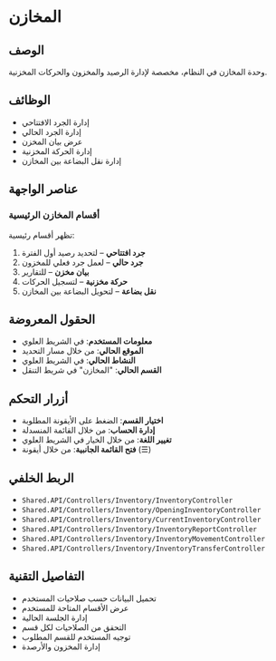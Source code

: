 # المخازن

## الوصف
وحدة المخازن في النظام، مخصصة لإدارة الرصيد والمخزون والحركات المخزنية.

## الوظائف
- إدارة الجرد الافتتاحي
- إدارة الجرد الحالي
- عرض بيان المخزن
- إدارة الحركة المخزنية
- إدارة نقل البضاعة بين المخازن

## عناصر الواجهة

### أقسام المخازن الرئيسية
تظهر أقسام رئيسية:

1. **جرد افتتاحي** – لتحديد رصيد أول الفترة
2. **جرد حالي** – لعمل جرد فعلي للمخزون
3. **بيان مخزن** – للتقارير
4. **حركة مخزنية** – لتسجيل الحركات
5. **نقل بضاعة** – لتحويل البضاعة بين المخازن

## الحقول المعروضة
- **معلومات المستخدم**: في الشريط العلوي
- **الموقع الحالي**: من خلال مسار التحديد
- **النشاط الحالي**: في الشريط العلوي
- **القسم الحالي**: "المخازن" في شريط التنقل

## أزرار التحكم
- **اختيار القسم**: الضغط على الأيقونة المطلوبة
- **إدارة الحساب**: من خلال القائمة المنسدلة
- **تغيير اللغة**: من خلال الخيار في الشريط العلوي
- **فتح القائمة الجانبية**: من خلال أيقونة (☰)

## الربط الخلفي
- `Shared.API/Controllers/Inventory/InventoryController`
- `Shared.API/Controllers/Inventory/OpeningInventoryController`
- `Shared.API/Controllers/Inventory/CurrentInventoryController`
- `Shared.API/Controllers/Inventory/InventoryReportController`
- `Shared.API/Controllers/Inventory/InventoryMovementController`
- `Shared.API/Controllers/Inventory/InventoryTransferController`

## التفاصيل التقنية
- تحميل البيانات حسب صلاحيات المستخدم
- عرض الأقسام المتاحة للمستخدم
- إدارة الجلسة الحالية
- التحقق من الصلاحيات لكل قسم
- توجيه المستخدم للقسم المطلوب
- إدارة المخزون والأرصدة
